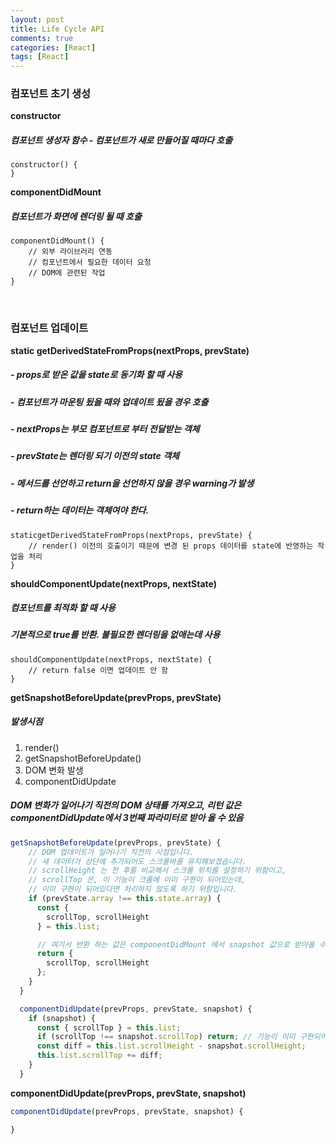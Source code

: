 ```yaml
---
layout: post
title: Life Cycle API
comments: true
categories: [React]
tags: [React]
---
```


<h3>컴포넌트 초기 생성</h3>

**constructor**
##### 컴포넌트 생성자 함수 - 컴포넌트가 새로 만들어질 때마다 호출 #####
```$xslt
constructor() {
}
```

**componentDidMount**
##### 컴포넌트가 화면에 렌더링 될 때 호출 #####
```$xslt
componentDidMount() {
    // 외부 라이브러리 연동
    // 컴포넌트에서 필요한 데이터 요청
    // DOM에 관련된 작업
}
```
<br/>

<h3>컴포넌트 업데이트</h3>

**static getDerivedStateFromProps(nextProps, prevState)**
##### - props로 받온 값을 state로 동기화 할 때 사용 #####
##### - 컴포넌트가 마운팅 됬을 때와 업데이트 됬을 경우 호출 #####
##### - nextProps는 부모 컴포넌트로 부터 전달받는 객체 #####
##### - prevState는 렌더링 되기 이전의 state 객체 #####
##### - 메서드를 선언하고 return을 선언하지 않을 경우 warning가 발생 #####
##### - return하는 데이터는 객체여야 한다. #####
```$xslt
staticgetDerivedStateFromProps(nextProps, prevState) {
    // render() 이전의 호출이기 때문에 변경 된 props 데이터를 state에 반영하는 작업을 처리
}
```

**shouldComponentUpdate(nextProps, nextState)**
##### 컴포넌트를 최적화 할 때 사용 #####
##### 기본적으로 true를 반환. 불필요한 렌더링을 없애는데 사용 #####
```$xslt
shouldComponentUpdate(nextProps, nextState) {
    // return false 이면 업데이트 안 함
}
```

**getSnapshotBeforeUpdate(prevProps, prevState)**
##### 발생시점
1. render()
2. getSnapshotBeforeUpdate()
3. DOM 변화 발생
4. componentDidUpdate
##### DOM 변화가 일어나기 직전의 DOM 상태를 가져오고, 리턴 값은 componentDidUpdate에서 3번째 파라미터로 받아 올 수 있음

```javascript
getSnapshotBeforeUpdate(prevProps, prevState) {
    // DOM 업데이트가 일어나기 직전의 시점입니다.
    // 새 데이터가 상단에 추가되어도 스크롤바를 유지해보겠습니다.
    // scrollHeight 는 전 후를 비교해서 스크롤 위치를 설정하기 위함이고,
    // scrollTop 은, 이 기능이 크롬에 이미 구현이 되어있는데,
    // 이미 구현이 되어있다면 처리하지 않도록 하기 위함입니다.
    if (prevState.array !== this.state.array) {
      const {
        scrollTop, scrollHeight
      } = this.list;

      // 여기서 반환 하는 값은 componentDidMount 에서 snapshot 값으로 받아올 수 있습니다.
      return {
        scrollTop, scrollHeight
      };
    }
  }

  componentDidUpdate(prevProps, prevState, snapshot) {
    if (snapshot) {
      const { scrollTop } = this.list;
      if (scrollTop !== snapshot.scrollTop) return; // 기능이 이미 구현되어있다면 처리하지 않습니다.
      const diff = this.list.scrollHeight - snapshot.scrollHeight;
      this.list.scrollTop += diff;
    }
  }
```

**componentDidUpdate(prevProps, prevState, snapshot)**
```javascript
componentDidUpdate(prevProps, prevState, snapshot) {

}
```

